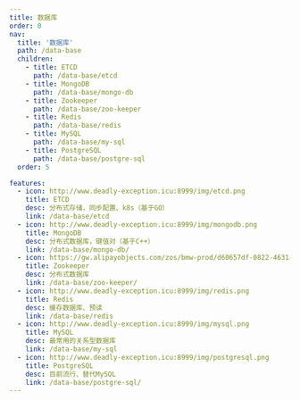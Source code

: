 ```yaml
---
title: 数据库
order: 0
nav:
  title: '数据库'
  path: /data-base
  children:
    - title: ETCD
      path: /data-base/etcd
    - title: MongoDB
      path: /data-base/mongo-db
    - title: Zookeeper
      path: /data-base/zoo-keeper
    - title: Redis
      path: /data-base/redis
    - title: MySQL
      path: /data-base/my-sql
    - title: PostgreSQL
      path: /data-base/postgre-sql
  order: 5

features:
  - icon: http://www.deadly-exception.icu:8999/img/etcd.png
    title: ETCD
    desc: 分布式存储，同步配置、k8s（基于GO）
    link: /data-base/etcd
  - icon: http://www.deadly-exception.icu:8999/img/mongodb.png
    title: MongoDB
    desc: 分布式数据库，键值对（基于C++）
    link: /data-base/mongo-db/
  - icon: https://gw.alipayobjects.com/zos/bmw-prod/d60657df-0822-4631-9d7c-e7a869c2f21c/k79dmz3q_w126_h126.png
    title: Zookeeper
    desc: 分布式数据库
    link: /data-base/zoo-keeper/
  - icon: http://www.deadly-exception.icu:8999/img/redis.png
    title: Redis
    desc: 缓存数据库、预读
    link: /data-base/redis
  - icon: http://www.deadly-exception.icu:8999/img/mysql.png
    title: MySQL
    desc: 最常用的关系型数据库
    link: /data-base/my-sql
  - icon: http://www.deadly-exception.icu:8999/img/postgresql.png
    title: PostgreSQL
    desc: 目前流行、替代MySQL
    link: /data-base/postgre-sql/
---
```

